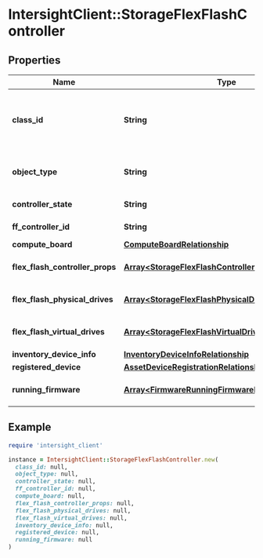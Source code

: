 # IntersightClient::StorageFlexFlashController

## Properties

| Name | Type | Description | Notes |
| ---- | ---- | ----------- | ----- |
| **class_id** | **String** | The fully-qualified name of the instantiated, concrete type. This property is used as a discriminator to identify the type of the payload when marshaling and unmarshaling data. | [default to &#39;storage.FlexFlashController&#39;] |
| **object_type** | **String** | The fully-qualified name of the instantiated, concrete type. The value should be the same as the &#39;ClassId&#39; property. | [default to &#39;storage.FlexFlashController&#39;] |
| **controller_state** | **String** | State of the Flex Flash Storage Controller. | [optional][readonly] |
| **ff_controller_id** | **String** | Identifier for the Flex Flash Storage Controller. | [optional][readonly] |
| **compute_board** | [**ComputeBoardRelationship**](ComputeBoardRelationship.md) |  | [optional] |
| **flex_flash_controller_props** | [**Array&lt;StorageFlexFlashControllerPropsRelationship&gt;**](StorageFlexFlashControllerPropsRelationship.md) | An array of relationships to storageFlexFlashControllerProps resources. | [optional][readonly] |
| **flex_flash_physical_drives** | [**Array&lt;StorageFlexFlashPhysicalDriveRelationship&gt;**](StorageFlexFlashPhysicalDriveRelationship.md) | An array of relationships to storageFlexFlashPhysicalDrive resources. | [optional][readonly] |
| **flex_flash_virtual_drives** | [**Array&lt;StorageFlexFlashVirtualDriveRelationship&gt;**](StorageFlexFlashVirtualDriveRelationship.md) | An array of relationships to storageFlexFlashVirtualDrive resources. | [optional][readonly] |
| **inventory_device_info** | [**InventoryDeviceInfoRelationship**](InventoryDeviceInfoRelationship.md) |  | [optional] |
| **registered_device** | [**AssetDeviceRegistrationRelationship**](AssetDeviceRegistrationRelationship.md) |  | [optional] |
| **running_firmware** | [**Array&lt;FirmwareRunningFirmwareRelationship&gt;**](FirmwareRunningFirmwareRelationship.md) | An array of relationships to firmwareRunningFirmware resources. | [optional][readonly] |

## Example

```ruby
require 'intersight_client'

instance = IntersightClient::StorageFlexFlashController.new(
  class_id: null,
  object_type: null,
  controller_state: null,
  ff_controller_id: null,
  compute_board: null,
  flex_flash_controller_props: null,
  flex_flash_physical_drives: null,
  flex_flash_virtual_drives: null,
  inventory_device_info: null,
  registered_device: null,
  running_firmware: null
)
```

